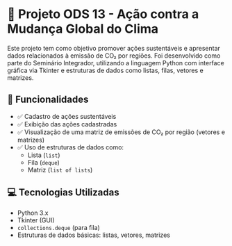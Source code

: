 # 🌱 Projeto ODS 13 - Ação contra a Mudança Global do Clima

Este projeto tem como objetivo promover ações sustentáveis e apresentar dados relacionados à emissão de CO₂ por regiões. Foi desenvolvido como parte do Seminário Integrador, utilizando a linguagem Python com interface gráfica via Tkinter e estruturas de dados como listas, filas, vetores e matrizes.

## 🎯 Funcionalidades

- ✅ Cadastro de ações sustentáveis
- ✅ Exibição das ações cadastradas
- ✅ Visualização de uma matriz de emissões de CO₂ por região (vetores e matrizes)
- ✅ Uso de estruturas de dados como:
  - Lista (`list`)
  - Fila (`deque`)
  - Matriz (`list of lists`)

## 💻 Tecnologias Utilizadas

- Python 3.x
- Tkinter (GUI)
- `collections.deque` (para fila)
- Estruturas de dados básicas: listas, vetores, matrizes
